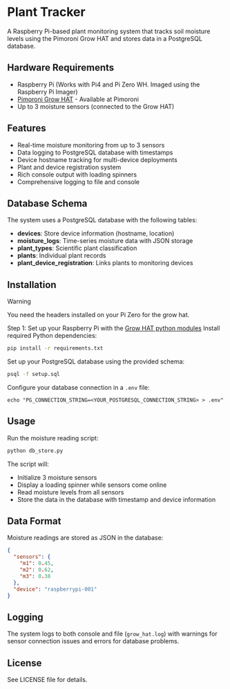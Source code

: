 # Plant Tracker

A Raspberry Pi-based plant monitoring system that tracks soil moisture levels using the Pimoroni Grow HAT and stores data in a PostgreSQL database.

## Hardware Requirements

- Raspberry Pi (Works with Pi4 and Pi Zero WH. Imaged using the Raspberry Pi Imager)
- [Pimoroni Grow HAT](https://shop.pimoroni.com/products/grow) - Available at Pimoroni
- Up to 3 moisture sensors (connected to the Grow HAT)

## Features

- Real-time moisture monitoring from up to 3 sensors
- Data logging to PostgreSQL database with timestamps
- Device hostname tracking for multi-device deployments
- Plant and device registration system
- Rich console output with loading spinners
- Comprehensive logging to file and console

## Database Schema

The system uses a PostgreSQL database with the following tables:

- **devices**: Store device information (hostname, location)
- **moisture_logs**: Time-series moisture data with JSON storage
- **plant_types**: Scientific plant classification
- **plants**: Individual plant records
- **plant_device_registration**: Links plants to monitoring devices

## Installation

> [!WARNING]
> You need the headers installed on your Pi Zero for the grow hat.

Step 1: Set up your Raspberry Pi with the [Grow HAT python modules](https://github.com/pimoroni/grow-python/tree/main?tab=readme-ov-file#one-line-installs-from-github)
Install required Python dependencies:

```bash
pip install -r requirements.txt
```

Set up your PostgreSQL database using the provided schema:
   ```bash
   psql -f setup.sql
   ```

Configure your database connection in a `.env` file:
```
echo "PG_CONNECTION_STRING=<YOUR_POSTGRESQL_CONNECTION_STRING> > .env"
```

## Usage

Run the moisture reading script:
```bash
python db_store.py
```

The script will:
- Initialize 3 moisture sensors
- Display a loading spinner while sensors come online
- Read moisture levels from all sensors
- Store the data in the database with timestamp and device information

## Data Format

Moisture readings are stored as JSON in the database:
```json
{
  "sensors": {
    "m1": 0.45,
    "m2": 0.62,
    "m3": 0.38
  },
  "device": "raspberrypi-001"
}
```

## Logging

The system logs to both console and file (`grow_hat.log`) with warnings for sensor connection issues and errors for database problems.

## License

See LICENSE file for details.
